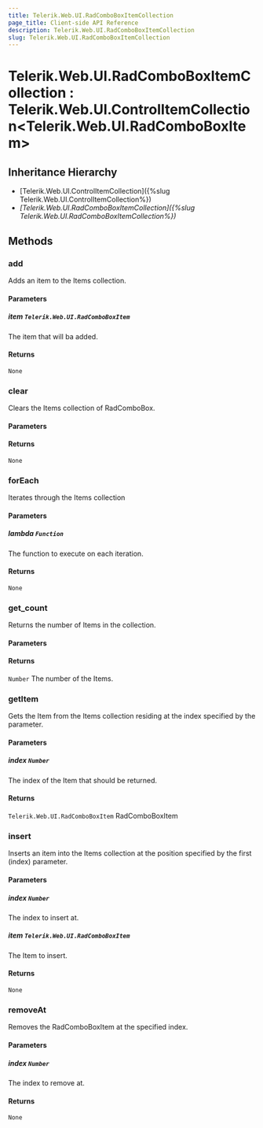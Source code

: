 ```yaml
---
title: Telerik.Web.UI.RadComboBoxItemCollection
page_title: Client-side API Reference
description: Telerik.Web.UI.RadComboBoxItemCollection
slug: Telerik.Web.UI.RadComboBoxItemCollection
---
```


# Telerik.Web.UI.RadComboBoxItemCollection : Telerik.Web.UI.ControlItemCollection<Telerik.Web.UI.RadComboBoxItem>

## Inheritance Hierarchy

* [Telerik.Web.UI.ControlItemCollection]({%slug Telerik.Web.UI.ControlItemCollection%})
* *[Telerik.Web.UI.RadComboBoxItemCollection]({%slug Telerik.Web.UI.RadComboBoxItemCollection%})*


## Methods

### add

Adds an item to the Items collection. 

#### Parameters

##### item `Telerik.Web.UI.RadComboBoxItem`

The item that will ba added.

#### Returns

`None` 

### clear

Clears the Items collection of RadComboBox.

#### Parameters

#### Returns

`None` 

### forEach

Iterates through the Items collection

#### Parameters

##### lambda `Function`

The function to execute on each iteration.

#### Returns

`None` 

### get_count

Returns the number of Items in the collection.

#### Parameters

#### Returns

`Number` The number of the Items.

### getItem

Gets the Item from the Items collection residing at the index specified by the parameter.

#### Parameters

##### index `Number`

The index of the Item that should be returned.

#### Returns

`Telerik.Web.UI.RadComboBoxItem` RadComboBoxItem

### insert

Inserts an item into the Items collection at the position specified by the first (index) parameter.

#### Parameters

##### index `Number`

The index to insert at.

##### item `Telerik.Web.UI.RadComboBoxItem`

The Item to insert.

#### Returns

`None` 

### removeAt

Removes the RadComboBoxItem at the specified index.

#### Parameters

##### index `Number`

 The index to remove at.

#### Returns

`None` 


